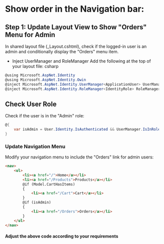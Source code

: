 # Show order in the Navigation bar:
## Step 1: Update Layout View to Show "Orders" Menu for Admin
In shared layout file (_Layout.cshtml), check if the logged-in user is an admin and conditionally display the "Orders" menu item.

- Inject UserManager and RoleManager
Add the following at the top of your layout file:
csharp

```csharp
@using Microsoft.AspNet.Identity
@using Microsoft.AspNet.Identity.Owin
@inject Microsoft.AspNet.Identity.UserManager<ApplicationUser> UserManager
@inject Microsoft.AspNet.Identity.RoleManager<IdentityRole> RoleManager
```
## Check User Role
Check if the user is in the "Admin" role:

```csharp
@{
    var isAdmin = User.Identity.IsAuthenticated && UserManager.IsInRole(User.Identity.GetUserId(), "Admin");
}
```

### Update Navigation Menu
Modify your navigation menu to include the "Orders" link for admin users:
```html
<nav>
    <ul>
        <li><a href="/">Home</a></li>
        <li><a href="/Products">Products</a></li>
        @if (Model.CartHasItems)
        {
            <li><a href="/Cart">Cart</a></li>
        }
        @if (isAdmin)
        {
            <li><a href="/Orders">Orders</a></li>
        }
    </ul>
</nav>
```
#### Adjust the above code according to your requirements